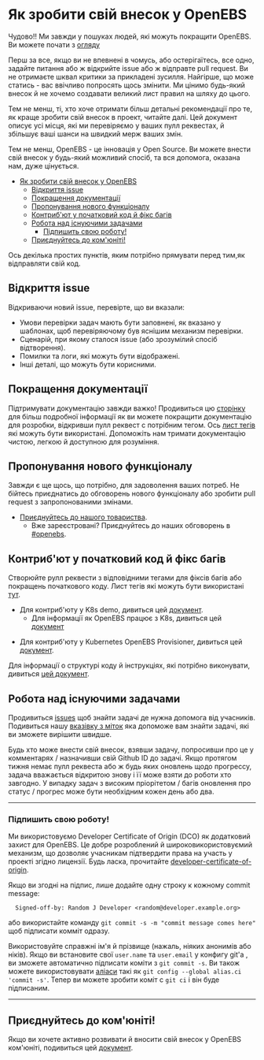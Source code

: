 # Як зробити свій внесок у OpenEBS

Чудово!! Ми завжди у пошуках людей, які можуть покращити OpenEBS. Ви можете почати з [огляду](./contribute/design/README.md)

Перш за все, якщо ви не впевнені в чомусь, або остерігаїтесь, все одно, задайте питання або ж відкрийте issue або ж відправте pull request. Ви не отримаєте шквал критики за прикладені зусилля. Найгірше, що може статись - вас ввічливо попросять щось змінити. Ми цінимо будь-який внесок й не хочемо создавати великий лист правил на шляху до цього.

Тем не менш, ті, хто хоче отримати більш детальні рекомендації про те, як краще зробити свій внесок в проект, читайте далі. Цей документ описує усі місця, які ми перевіряємо у ваших пулл реквестах, й збільшує ваші шанси на швидкий мерж ваших змін.

Тем не менш, OpenEBS - це інновація у Open Source. Ви можете внести свій внесок у будь-який можливий спосіб, та вся допомога, оказана нам, дуже цінується. 

- [Як зробити свій внесок у OpenEBS](#як-зробити-свій-внесок-у-openebs)
  - [Відкриття issue](#відкриття-issue)
  - [Покращення документації](#покращення-документації)
  - [Пропонування нового функціоналу](#пропонування-нового-функціоналу)
  - [Контриб'ют у початковий код й фікс багів](#контрибют-у-початковий-код-й-фікс-багів)
  - [Робота над існуючими задачами](#робота-над-існуючими-задачами)
    - [Підпишить свою роботу!](#підпишить-свою-роботу)
  - [Приєднуйтесь до ком'юніті!](#приєднуйтесь-до-комюніті)

Ось декілька простих пунктів, яким потрібно прямувати перед тим,як відправляти свій код. 

## Відкриття issue

Відкриваючи новий issue, перевірте, що ви вказали:
- Умови перевірки задач мають бути заповнені, як вказано у шаблонах, щоб перевіряючому був яснішим механизм перевірки.
- Сценарій, при якому сталося issue (або зрозумілий спосіб відтворення).
- Помилки та логи, які можуть бути відображені.
- Інші деталі, що можуть бути корисними.

## Покращення документації

Підтримувати документацію завжди важко! Продивиться цю [сторінку](./contribute/CONTRIBUTING-TO-DEVELOPER-DOC.md) для більш подробної інформації як ви можете покращити документацію для розробки, відкривши пулл реквест с потрібним тегом. Ось [лист тегів](./contribute/labels-of-issues.md) які можуть бути використані. Допоможіть нам тримати документацію чистою, легкою й доступною для розуміння.

## Пропонування нового функціоналу

Завжди є ще щось, що потрібно, для задоволення ваших потреб. Не бійтесь приєднатись до обговорень нового функціоналу або зробити pull request з запропонованими змінами. 

- [Приєднуйтесь до нашого товариства](https://kubernetes.slack.com).
  - Вже зареєстровані? Приєднуйтесь до наших обговорень в [#openebs](https://kubernetes.slack.com/messages/openebs/).

## Контриб'ют у початковий код й фікс багів

Створюйте рулл реквести з відповідними тегами для фіксів багів або покращень початкового коду. Лист тегів які можуть бути використані [тут](./contribute/labels-of-issues.md).

* Для контриб'юту у K8s demo, дивиться цей [документ](./contribute/CONTRIBUTING-TO-K8S-DEMO.md).
	- Для інформації як OpenEBS працює з K8s, дивиться цей [документ](https://openebs.io/docs)
-  Для контриб'юту у Kubernetes OpenEBS Provisioner, дивиться цей [документ](./contribute/CONTRIBUTING-TO-KUBERNETES-OPENEBS-PROVISIONER.md).
	
Для інформації о структурі коду й інструкціях, які потрібно виконувати, дивиться [цей документ](./contribute/design/code-structuring.md).

## Робота над існуючими задачами
Продивиться [issues](https://github.com/openebs/openebs/issues) щоб знайти задачі де нужна допомога від учасників. Подивиться нашу [вказівку з міток](./contribute/labels-of-issues.md) яка допоможе вам знайти задачі, які ви зможете вирішити швидше.

Будь хто може внести свій внесок, взявши задачу, попросивши про це у комментарях / назначивши свій Github ID до задачі. Якщо протягом тижня немає пулл реквеста або ж будь яких оновлень щодо прогрессу, задача вважається відкритою знову і її може взяти до роботи хто завгодно. У випадку задач з високим пріорітетом / багів оновлення про статус / прогрес може бути необхідним кожен день або два. 

---
### Підпишить свою роботу!

Ми використовуємо Developer Certificate of Origin (DCO) як додатковий захист для OpenEBS. Це добре розроблений й широковикористовуємий механизм, що дозволяє учасникам підтвердити права на участь у проекті згідно лицензії. Будь ласка, прочитайте [developer-certificate-of-origin](./contribute/developer-certificate-of-origin).

Якщо ви згодні на підпис, лише додайте одну строку к кожному commit message:

````
  Signed-off-by: Random J Developer <random@developer.example.org>
````
або використайте команду `git commit -s -m "commit message comes here"` щоб підписати комміт одразу.

Використовуйте справжні ім'я й прізвище (нажаль, ніяких анонимів або ніків). Якщо ви встановите свої `user.name` та `user.email` у конфигу git'a , ви зможете автоматично підписати коміти з  `git commit -s`. Ви також можете використовувати  [аліаси](https://git-scm.com/book/en/v2/Git-Basics-Git-Aliases) такі як `git config --global alias.ci 'commit -s'`. Тепер ви можете зробити коміт с  `git ci` і він буде підписаним.

---

## Приєднуйтесь до ком'юніті!

Якщо ви хочете активно розвивати й вносити свій внесок у OpenEBS ком'юніті, подивиться цей [документ](./community/README.md).

